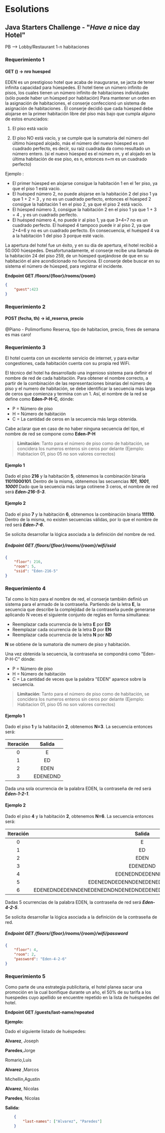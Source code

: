 # Esolutions
## Java Starters Challenge - "_Have a_ nice day Hotel"

PB --> Lobby/Restaurant
1-n habitaciones


### Requerimiento 1
#### GET () -> nro huesped
EDEN es un prestigioso hotel que acaba de inaugurarse, se jacta de tener infinita capacidad para húespedes.
 El hotel tiene un número infinito de pisos, los cuales tienen un número infinito de habitaciones individuales (sólo puede haber un húesped por habitación)
 Para mantener un orden en la asignación de habitaciones, el conserje confeccionó un sistema de asignación de habitaciones . El conserje decidió que cada húesped debe alojarse en la primer habitación libre del piso más bajo que cumpla alguno de estos enunciados:

 1) El piso está vacío
 
 2) El piso NO está vacío, y se cumple que la sumatoria del número del último húesped alojado, más el número del nuevo húesped es un cuadrado perfecto, es decir, su raíz cuadrada da como resultado un número entero. (si el nuevo húesped es el número m, y el alojado en la última habitación de ese piso, es n, entonces n+m es un cuadrado perfecto)

 Ejemplo :
   - El primer húesped en alojarse consigue la habitación 1 en el 1er piso, ya que el piso 1 está vacío.
   - El huésped número 2, no puede alojarse en la habitación 2 del piso 1 ya que  1 + 2 = 3 , y no es un cuadrado perfecto, entonces el húesped 2 consigue la habitación 1 en el piso 2, ya que el piso 2 está vacío.
   - El húesped número 3, consigue la habitación  2 en el piso 1 ya que 1 + 3 = 4 , y es un cuadrado perfecto.
   - El huésped número 4, no puede ir al piso 1, ya que 3+4=7 no es un cuadrado perfecto. El huésped 4 tampoco puede ir al piso 2, ya que 2+4=6 y no es un cuadrado perfecto. En consecuencia, el huésped 4 va a la habitación 1 del piso 3 porque esté vacío. 

 La apertura del hotel fue un éxito, y en su día de apertura, el hotel recibió a 50.000 húespedes.
 Desafortunadamente, el conserje recibe una llamada de la habitación 24 del piso 259, de un húesped quejándose de que en su habitación el aire acondicionado no funciona.
 El conserje debe buscar en su sistema el número de húesped, para registrar el incidente.
 
 **Endpoint GET /floors/{floor}/rooms/{room}** 
 
 ````json
 {
     "guest":423
 }
 ````
 
 
### Requerimiento 2
#### POST (fecha, th) -> id_reserva, precio
@Piano - Polimorfismo
Reserva, tipo de habitacion, precio, fines de semana es mas caro!

### Requerimiento 3
El hotel cuenta con un excelente servicio de internet, y para evitar congestiones, cada habitación cuenta con su propia red WiFi.

El técnico del hotel ha desarrollado una ingenioso sistema para definir el nombre de red de cada habitación. Para obtener el nombre correcto, a partir de la combinación de las representaciones binarias del número de piso y el numero de habitación, se debe identificar la secuencia más larga de ceros que comienza y termina con un 1.
Así, el nombre de la red se define como **Eden-P-H-C**, dónde:
 * P = Número de piso
 * H = Número de habitación
 * C = La cantidad de ceros en la secuencia más larga obtenida.

Cabe aclarar que en caso de no haber ninguna secuencia del tipo, el nombre de red se compone como **Eden-P-H**

> **Limitación**: Tanto para  el número de piso como de habitación, se concidera los numeros enteros sin ceros por delante (Ejemplo: Habitacion 01, piso 05 no son valores correctos)

#### Ejemplo 1
Dado el piso **216** y la habitación **5**, obtenemos la combinación binaria **11011000101**.
Dentro de la misma, obtenemos las secuencias **_101_**, **_1001_**, **_10001_**
Dado que la secuencia más larga cotinene 3 ceros, el nombre de red será **_Eden-216-5-3_**.

#### Ejemplo 2
Dado el piso **7** y la habitación **6**, obtenemos la combinación binaria **111110**.
Dentro de la misma, no existen secuencias válidas, por lo que el nombre de red será **_Eden-7-6_**.

Se solicita desarrollar la lógica asociada a la definición del nombre de red.

##### Endpoint _GET_ /floors/{floor}/rooms/{room}/wifi/ssid
````json
{
    "floor": 216, 
    "room": 5, 
    "ssid": "Eden-216-5"
}
````

### Requerimiento 4
Tal como lo hizo para el nombre de red, el conserje también definió un sistema para el armado de la contraseña.
Partiendo de la letra **E**, la secuencia que describe la complejidad de la contraseña puede generarse aplicando N veces el siguiente conjunto de reglas en forma simultanea:
* Reemplazar cada ocurrencia de la letra **E** por **ED**
* Reemplazar cada ocurrencia de la letra **D** por **EN**
* Reemplazar cada ocurrencia de la letra **N** por **ND**

**N** se obtiene de la sumatoria dle numero de piso y habitación.

Una vez obtenida la secuencia, la contraseña se compondrá como "Eden-P-H-C" dónde:
* P = Número de piso
* H = Número de habitación
* C = La cantidad de veces que la palabra "EDEN" aparece sobre la secuencia.
 
> **Limitación**: Tanto para  el número de piso como de habitación, se concidera los numeros enteros sin ceros por delante (Ejemplo: Habitacion 01, piso 05 no son valores correctos)
 
#### Ejemplo 1
Dado el piso **1** y la habitación **2**, obtenemos **N=3**.
La secuencia entonces será:

| Iteración | Salida |
| :---: | :---------: |
| 0 | E |
| 1 | ED |
| 2 | EDEN |
| 3 | EDENEDND |

Dada una sola ocurrencia de la palabra EDEN, la contraseña de red será **_Eden-1-2-1_**.
 
 #### Ejemplo 2
Dado el piso **4** y la habitación **2**, obtenemos **N=6**.
 La secuencia entonces será:
    
| Iteración | Salida |
| :---: | :---------: |
| 0 | E |
| 1 | ED |
| 2 | EDEN |
| 3 | EDENEDND |
| 4 | EDENEDNDEDENNDED|
| 5 | EDENEDNDEDENNDENEDENEDNDNDENEDEN|
| 6 | EDENEDNDEDENNDENEDENEDNDNDENEDNDEDENEDNDEDENNDENNDENEDNDEDENEDND|

Dadas 5 ocurrencias de la palabra EDEN, la contraseña de red será **_Eden-4-2-5_**.
  
 Se solicita desarrollar la lógica asociada a la definición de la contraseña de red.
 
 ##### Endpoint _GET_ /floors/{floor}/rooms/{room}/wifi/password
 ````json
 {
     "floor": 4, 
     "room": 2, 
     "password": "Eden-4-2-6"
 }
 ````

### Requerimiento 5

Como parte de una estrategia publicitaria, el hotel planea sacar una promoción en la cual bonifique durante un año, el 50% de su tarifa a los huespedes cuyo apellido se encuentre repetido en la lista de huéspedes del hotel.

**Endpoint GET /guests/last-name/repeated**

**Ejemplo:**

Dado el siguiente listado de huéspedes:

**Alvarez**, Joseph

**Paredes**,Jorge

Romario,Luis

**Alvarez** ,Marcos

Michellin,Agustin

**Alvarez**, Nicolas

**Paredes**, Nicolas

**Salida:**

````json
    {
        "last-names": ["Alvarez", "Paredes"]
    }

````